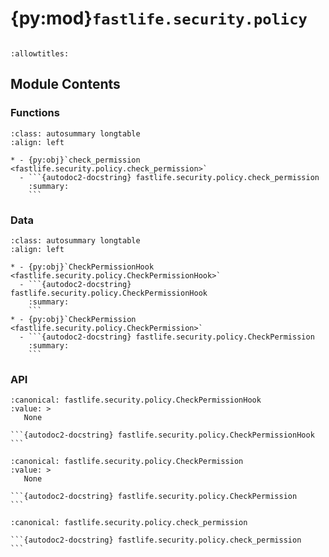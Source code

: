 # {py:mod}`fastlife.security.policy`

```{py:module} fastlife.security.policy
```

```{autodoc2-docstring} fastlife.security.policy
:allowtitles:
```

## Module Contents

### Functions

````{list-table}
:class: autosummary longtable
:align: left

* - {py:obj}`check_permission <fastlife.security.policy.check_permission>`
  - ```{autodoc2-docstring} fastlife.security.policy.check_permission
    :summary:
    ```
````

### Data

````{list-table}
:class: autosummary longtable
:align: left

* - {py:obj}`CheckPermissionHook <fastlife.security.policy.CheckPermissionHook>`
  - ```{autodoc2-docstring} fastlife.security.policy.CheckPermissionHook
    :summary:
    ```
* - {py:obj}`CheckPermission <fastlife.security.policy.CheckPermission>`
  - ```{autodoc2-docstring} fastlife.security.policy.CheckPermission
    :summary:
    ```
````

### API

````{py:data} CheckPermissionHook
:canonical: fastlife.security.policy.CheckPermissionHook
:value: >
   None

```{autodoc2-docstring} fastlife.security.policy.CheckPermissionHook
```

````

````{py:data} CheckPermission
:canonical: fastlife.security.policy.CheckPermission
:value: >
   None

```{autodoc2-docstring} fastlife.security.policy.CheckPermission
```

````

````{py:function} check_permission(permission_name: str) -> fastlife.security.policy.CheckPermissionHook
:canonical: fastlife.security.policy.check_permission

```{autodoc2-docstring} fastlife.security.policy.check_permission
```
````
